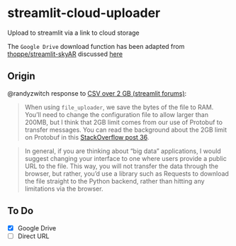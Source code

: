 # streamlit-cloud-uploader
Upload to streamlit via a link to cloud storage

The `Google Drive` download function has been adapted from [thoppe/streamlit-skyAR](https://github.com/) discussed [here](https://discuss.streamlit.io/t/how-to-download-large-model-files-to-the-sharing-app/7160/4)

## Origin

@randyzwitch response to [CSV over 2 GB (streamlit forums)](https://discuss.streamlit.io/t/csv-over-2-gb/5020/7):

> When using `file_uploader`, we save the bytes of the file to RAM. You’ll need to change the configuration file to allow larger than 200MB, but I think that 2GB limit comes from our use of Protobuf to transfer messages. You can read the background about the 2GB limit on Protobuf in this [StackOverflow post 36](https://stackoverflow.com/questions/34128872/google-protobuf-maximum-size/34186672#34186672).

> In general, if you are thinking about “big data” applications, I would suggest changing your interface to one where users provide a public URL to the file. This way, you will not transfer the data through the browser, but rather, you’d use a library such as Requests to download the file straight to the Python backend, rather than hitting any limitations via the browser.

## To Do
- [x] Google Drive
- [ ] Direct URL
